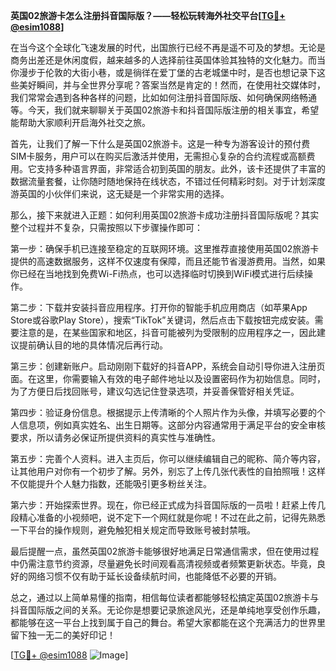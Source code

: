 **英国02旅游卡怎么注册抖音国际版？——轻松玩转海外社交平台[[TG💪+ @esim1088](https://t.me/s/esim1088)]**

在当今这个全球化飞速发展的时代，出国旅行已经不再是遥不可及的梦想。无论是商务出差还是休闲度假，越来越多的人选择前往英国体验其独特的文化魅力。而当你漫步于伦敦的大街小巷，或是徜徉在爱丁堡的古老城堡中时，是否也想记录下这些美好瞬间，并与全世界分享呢？答案当然是肯定的！然而，在使用社交媒体时，我们常常会遇到各种各样的问题，比如如何注册抖音国际版、如何确保网络畅通等。今天，我们就来聊聊关于英国02旅游卡和抖音国际版注册的相关事宜，希望能帮助大家顺利开启海外社交之旅。

首先，让我们了解一下什么是英国02旅游卡。这是一种专为游客设计的预付费SIM卡服务，用户可以在购买后激活并使用，无需担心复杂的合约流程或高额费用。它支持多种语言界面，非常适合初到英国的朋友。此外，该卡还提供了丰富的数据流量套餐，让你随时随地保持在线状态，不错过任何精彩时刻。对于计划深度游英国的小伙伴们来说，这无疑是一个非常实用的选择。

那么，接下来就进入正题：如何利用英国02旅游卡成功注册抖音国际版呢？其实整个过程并不复杂，只需按照以下步骤操作即可：

第一步：确保手机已连接至稳定的互联网环境。这里推荐直接使用英国02旅游卡提供的高速数据服务，这样不仅速度有保障，而且还能节省漫游费用。当然，如果你已经在当地找到免费Wi-Fi热点，也可以选择临时切换到WiFi模式进行后续操作。

第二步：下载并安装抖音应用程序。打开你的智能手机应用商店（如苹果App Store或谷歌Play Store），搜索“TikTok”关键词，然后点击下载按钮完成安装。需要注意的是，在某些国家和地区，抖音可能被列为受限制的应用程序之一，因此建议提前确认目的地的具体情况后再行动。

第三步：创建新账户。启动刚刚下载好的抖音APP，系统会自动引导你进入注册页面。在这里，你需要输入有效的电子邮件地址以及设置密码作为初始信息。同时，为了方便日后找回账号，建议勾选记住登录选项，并妥善保管好相关凭证。

第四步：验证身份信息。根据提示上传清晰的个人照片作为头像，并填写必要的个人信息项，例如真实姓名、出生日期等。这部分内容通常用于满足平台的安全审核要求，所以请务必保证所提供资料的真实性与准确性。

第五步：完善个人资料。进入主页后，你可以继续编辑自己的昵称、简介等内容，让其他用户对你有一个初步了解。另外，别忘了上传几张代表性的自拍照哦！这样不仅能提升个人魅力指数，还能吸引更多粉丝关注。

第六步：开始探索世界。现在，你已经正式成为抖音国际版的一员啦！赶紧上传几段精心准备的小视频吧，说不定下一个网红就是你呢！不过在此之前，记得先熟悉一下平台的操作规则，避免触犯相关规定而导致账号被封禁哦。

最后提醒一点，虽然英国02旅游卡能够很好地满足日常通信需求，但在使用过程中仍需注意节约资源，尽量避免长时间观看高清视频或者频繁更新状态。毕竟，良好的网络习惯不仅有助于延长设备续航时间，也能降低不必要的开销。

总之，通过以上简单易懂的指南，相信每位读者都能够轻松搞定英国02旅游卡与抖音国际版之间的关系。无论你是想要记录旅途风光，还是单纯地享受创作乐趣，都能够在这一平台上找到属于自己的舞台。希望大家都能在这个充满活力的世界里留下独一无二的美好印记！

[[TG💪+ @esim1088](https://t.me/s/esim1088) ![Image](https://i.postimg.cc/4NQfJmqS/Snipaste-2025-05-13-00-14-12.png)]
